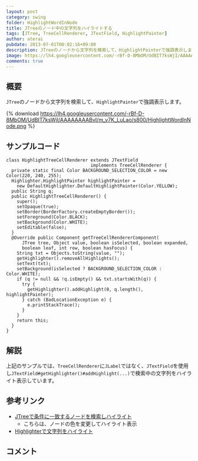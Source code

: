 ```yaml
---
layout: post
category: swing
folder: HighlightWordInNode
title: JTreeのノード中の文字列をハイライトする
tags: [JTree, TreeCellRenderer, JTextField, HighlightPainter]
author: aterai
pubdate: 2013-07-01T00:02:16+09:00
description: JTreeのノードから文字列を検索して、HighlightPainterで強調表示します。
image: https://lh4.googleusercontent.com/-rBf-D-8MbOM/UdBIT7ksWjI/AAAAAAAABvI/m_v7K_LuLao/s800/HighlightWordInNode.png
comments: true
---
```

## 概要
`JTree`のノードから文字列を検索して、`HighlightPainter`で強調表示します。

{% download https://lh4.googleusercontent.com/-rBf-D-8MbOM/UdBIT7ksWjI/AAAAAAAABvI/m_v7K_LuLao/s800/HighlightWordInNode.png %}

## サンプルコード
<pre class="prettyprint"><code>class HighlightTreeCellRenderer extends JTextField
                                implements TreeCellRenderer {
  private static final Color BACKGROUND_SELECTION_COLOR = new Color(220, 240, 255);
  Highlighter.HighlightPainter highlightPainter =
    new DefaultHighlighter.DefaultHighlightPainter(Color.YELLOW);
  public String q;
  public HighlightTreeCellRenderer() {
    super();
    setOpaque(true);
    setBorder(BorderFactory.createEmptyBorder());
    setForeground(Color.BLACK);
    setBackground(Color.WHITE);
    setEditable(false);
  }
  @Override public Component getTreeCellRendererComponent(
      JTree tree, Object value, boolean isSelected, boolean expanded,
      boolean leaf, int row, boolean hasFocus) {
    String txt = Objects.toString(value, "");
    getHighlighter().removeAllHighlights();
    setText(txt);
    setBackground(isSelected ? BACKGROUND_SELECTION_COLOR : Color.WHITE);
    if (q != null &amp;&amp; !q.isEmpty() &amp;&amp; txt.startsWith(q)) {
      try {
        getHighlighter().addHighlight(0, q.length(), highlightPainter);
      } catch (BadLocationException e) {
        e.printStackTrace();
      }
    }
    return this;
  }
}
</code></pre>

## 解説
上記のサンプルでは、`TreeCellRenderer`に`JLabel`ではなく、`JTextField`を使用し`JTextField#getHighlighter()#addHighlight(...)`で検索中の文字列をハイライト表示しています。

## 参考リンク
- [JTreeで条件に一致するノードを検索しハイライト](https://ateraimemo.com/Swing/TreeNodeHighlightSearch.html)
    - こちらは、ノードの色を変更してハイライト表示
- [Highlighterで文字列をハイライト](https://ateraimemo.com/Swing/Highlighter.html)

<!-- dummy comment line for breaking list -->

## コメント
